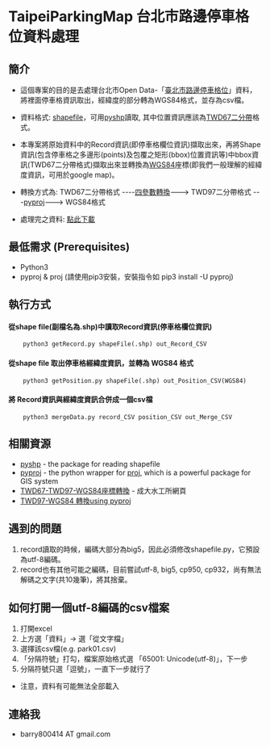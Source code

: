 # TaipeiParkingMap 台北市路邊停車格位資料處理

## 簡介
* 這個專案的目的是去處理台北市Open Data-「[臺北市路邊停車格位](http://data.taipei.gov.tw/opendata/apply/NewDataContent?oid=DC46123A-8142-41EC-AC2F-E608B59DFEFF)」資料，將裡面停車格資訊取出，經緯度的部分轉為WGS84格式，並存為csv檔。
* 資料格式: [shapefile](http://zh.wikipedia.org/zh-tw/Shapefile)，可用[pyshp](https://code.google.com/p/pyshp/)讀取, 其中位置資訊應該為[TWD67二分帶](http://www.sunriver.com.tw/grid_tm2.htm)格式。
* 本專案將原始資料中的Record資訊(即停車格欄位資訊)擷取出來，再將Shape資訊(包含停車格之多邊形(points)及包覆之矩形(bbox)位置資訊等)中bbox資訊(TWD67二分帶格式)擷取出來並轉換為[WGS84](http://zh.wikipedia.org/wiki/WGS84)座標(即我們一般理解的經緯度資訊，可用於google map)。
* 轉換方式為: TWD67二分帶格式 ----[四參數轉換](http://gis.thl.ncku.edu.tw/coordtrans/coordtrans.aspx)---> TWD97二分帶格式 ---[pyproj](https://pypi.python.org/pypi/pyproj)---> WGS84格式

* 處理完之資料: [點此下載](http://140.112.187.33/~r02922010/park01.csv) 

## 最低需求 (Prerequisites)
* Python3
* pyproj & proj  (請使用pip3安裝，安裝指令如 pip3 install -U pyproj)

## 執行方式
#### 從shape file(副檔名為.shp)中讀取Record資訊(停車格欄位資訊)
        python3 getRecord.py shapeFile(.shp) out_Record_CSV

#### 從shape file 取出停車格經緯度資訊，並轉為 WGS84 格式
        python3 getPosition.py shapeFile(.shp) out_Position_CSV(WGS84)

#### 將 Record資訊與經緯度資訊合併成一個csv檔
        python3 mergeData.py record_CSV position_CSV out_Merge_CSV


## 相關資源
* [pyshp](https://code.google.com/p/pyshp/) - the package for reading shapefile
* [pyproj](https://pypi.python.org/pypi/pyproj) - the python wrapper for [proj](https://trac.osgeo.org/proj/), which is a powerful package for GIS system 
* [TWD67-TWD97-WGS84座標轉換](http://gis.thl.ncku.edu.tw/coordtrans/coordtrans.aspx) - 成大水工所網頁
* [TWD97-WGS84 轉換using pyproj](http://blog.changyy.org/2012/11/twd67-twd97-wgs84.html)


## 遇到的問題
1. record讀取的時候，編碼大部分為big5，因此必須修改shapefile.py，它預設為utf-8編碼。
2. record也有其他可能之編碼，目前嘗試utf-8, big5, cp950, cp932，尚有無法解碼之文字(共10幾筆)，將其捨棄。

## 如何打開一個utf-8編碼的csv檔案
1. 打開excel
2. 上方選「資料」-> 選「從文字檔」
3. 選擇該csv檔(e.g. park01.csv)
4. 「分隔符號」打勾，檔案原始格式選 「65001: Unicode(utf-8)」，下一步
5.  分隔符號只選「逗號」，一直下一步就行了
* 注意，資料有可能無法全部載入


連絡我
------------------------------------
* barry800414 AT gmail.com

